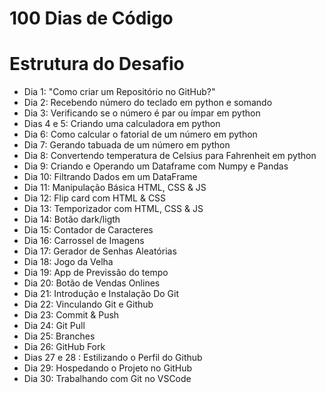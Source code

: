 # 100 Dias de Código 

# Estrutura do Desafio

- Dia 1: "Como criar um Repositório no GitHub?"
- Dia 2: Recebendo número do teclado em python e somando
- Dia 3: Verificando se o número é par ou ímpar em python
- Dias 4 e 5: Criando uma calculadora em python
- Dia 6: Como calcular o fatorial de um número em python
- Dia 7: Gerando tabuada de um número em python
- Dia 8: Convertendo temperatura de Celsius para Fahrenheit em python
- Dia 9: Criando e Operando um Dataframe com Numpy e Pandas
- Dia 10: Filtrando Dados em um DataFrame 
- Dia 11: Manipulação Básica HTML, CSS & JS
- Dia 12: Flip card com HTML & CSS 
- Dia 13: Temporizador com HTML, CSS & JS
- Dia 14: Botão dark/ligth 
- Dia 15: Contador de Caracteres
- Dia 16: Carrossel de Imagens
- Dia 17: Gerador de Senhas Aleatórias 
- Dia 18: Jogo da Velha
- Dia 19: App de Previssão do tempo
- Dia 20: Botão de Vendas Onlines
- Dia 21: Introdução e Instalação Do Git
- Dia 22: Vinculando Git e Github 
- Dia 23: Commit & Push
- Dia 24: Git Pull
- Dia 25: Branches
- Dia 26: GitHub Fork
- Dias 27 e 28 : Estilizando o Perfil do Github
- Dia 29: Hospedando o Projeto no GitHub
- Dia 30: Trabalhando com Git no VSCode